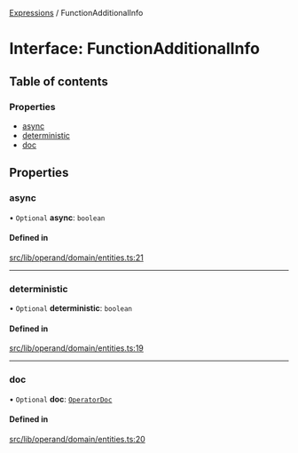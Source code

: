 [Expressions](../README.md) / FunctionAdditionalInfo

# Interface: FunctionAdditionalInfo

## Table of contents

### Properties

- [async](FunctionAdditionalInfo.md#async)
- [deterministic](FunctionAdditionalInfo.md#deterministic)
- [doc](FunctionAdditionalInfo.md#doc)

## Properties

### async

• `Optional` **async**: `boolean`

#### Defined in

[src/lib/operand/domain/entities.ts:21](https://github.com/FlavioLionelRita/3xpr/blob/6694e5e/src/lib/operand/domain/entities.ts#L21)

___

### deterministic

• `Optional` **deterministic**: `boolean`

#### Defined in

[src/lib/operand/domain/entities.ts:19](https://github.com/FlavioLionelRita/3xpr/blob/6694e5e/src/lib/operand/domain/entities.ts#L19)

___

### doc

• `Optional` **doc**: [`OperatorDoc`](OperatorDoc.md)

#### Defined in

[src/lib/operand/domain/entities.ts:20](https://github.com/FlavioLionelRita/3xpr/blob/6694e5e/src/lib/operand/domain/entities.ts#L20)
